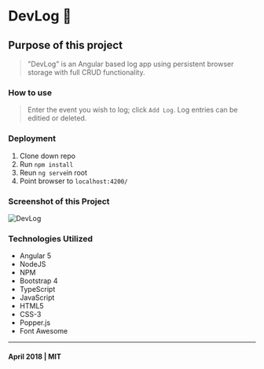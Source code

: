 # DevLog :pencil:

## Purpose of this project

>"DevLog" is an Angular based log app using persistent browser storage with full CRUD functionality.

### How to use

>Enter the event you wish to log; click `Add Log`. Log entries can be editied or deleted.

### Deployment

1. Clone down repo
2. Run `npm install`
3. Reun `ng serve`in root
4. Point browser to `localhost:4200/`

### Screenshot of this Project

![DevLog](https://raw.github.com/captnwalker/devlog/master/src/assets/img/devlog.png "Devlog")

### Technologies Utilized

* Angular 5
* NodeJS
* NPM
* Bootstrap 4
* TypeScript
* JavaScript
* HTML5
* CSS-3
* Popper.js
* Font Awesome

---

#### April 2018 | MIT